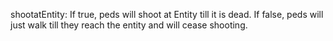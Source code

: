 shootatEntity:
If true, peds will shoot at Entity till it is dead.
If false, peds will just walk till they reach the entity and will cease shooting.